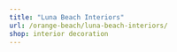 ```yaml
---
title: "Luna Beach Interiors"
url: /orange-beach/luna-beach-interiors/
shop: interior decoration
---
```

